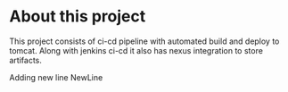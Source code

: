 # About this project

This project consists of ci-cd pipeline with automated build and deploy to tomcat.
Along with jenkins ci-cd it also has nexus integration to store artifacts.

Adding new line
NewLine

